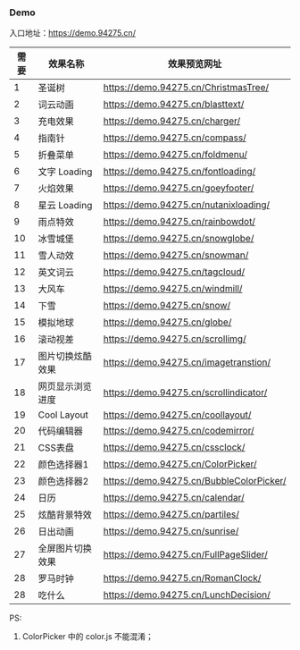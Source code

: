 ### Demo

入口地址：https://demo.94275.cn/

| 需要 | 效果名称 | 效果预览网址 |
| -------- | ------------ | ------------ |
| 1 | 圣诞树 | https://demo.94275.cn/ChristmasTree/ |
| 2 | 词云动画 | https://demo.94275.cn/blasttext/ |
| 3 | 充电效果 | https://demo.94275.cn/charger/ |
| 4 | 指南针 | https://demo.94275.cn/compass/ |
| 5 | 折叠菜单 | https://demo.94275.cn/foldmenu/ |
| 6 | 文字 Loading | https://demo.94275.cn/fontloading/ |
| 7 | 火焰效果 | https://demo.94275.cn/goeyfooter/ |
| 8 | 星云 Loading | https://demo.94275.cn/nutanixloading/ |
| 9 | 雨点特效 | https://demo.94275.cn/rainbowdot/ |
| 10 | 冰雪城堡 | https://demo.94275.cn/snowglobe/ |
| 11 | 雪人动效 | https://demo.94275.cn/snowman/ |
| 12 | 英文词云 | https://demo.94275.cn/tagcloud/ |
| 13 | 大风车 | https://demo.94275.cn/windmill/ |
| 14 | 下雪 | https://demo.94275.cn/snow/ |
| 15 | 模拟地球 | https://demo.94275.cn/globe/ |
| 16 | 滚动视差 | https://demo.94275.cn/scrollimg/ |
| 17 | 图片切换炫酷效果 | https://demo.94275.cn/imagetranstion/ |
| 18 | 网页显示浏览进度 | https://demo.94275.cn/scrollindicator/ |
| 19 | Cool Layout | https://demo.94275.cn/coollayout/ |
| 20 | 代码编辑器 | https://demo.94275.cn/codemirror/ |
| 21 | CSS表盘 | https://demo.94275.cn/cssclock/ |
| 22 | 颜色选择器1 | https://demo.94275.cn/ColorPicker/ |
| 23 | 颜色选择器2 | https://demo.94275.cn/BubbleColorPicker/ |
| 24 | 日历 | https://demo.94275.cn/calendar/ |
| 25 | 炫酷背景特效 | https://demo.94275.cn/partiles/ |
| 26 | 日出动画 | https://demo.94275.cn/sunrise/ |
| 27 | 全屏图片切换效果 | https://demo.94275.cn/FullPageSlider/ |
| 28 | 罗马时钟 | https://demo.94275.cn/RomanClock/ |
| 28 | 吃什么 | https://demo.94275.cn/LunchDecision/ |

PS:

1. ColorPicker 中的 color.js 不能混淆；

